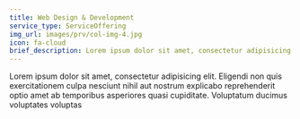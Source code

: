 ```yaml
---
title: Web Design & Development
service_type: ServiceOffering
img_url: images/prv/col-img-4.jpg
icon: fa-cloud
brief_description: Lorem ipsum dolor sit amet, consectetur adipisicing elit
---
```


Lorem ipsum dolor sit amet, consectetur adipisicing elit. Eligendi non quis exercitationem culpa nesciunt nihil aut nostrum explicabo reprehenderit optio amet ab temporibus asperiores quasi cupiditate. Voluptatum ducimus voluptates voluptas

